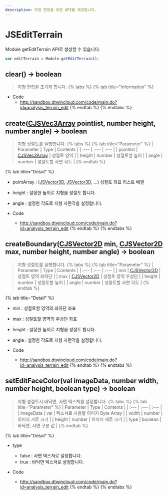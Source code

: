 ```yaml
---
description: 지형 편집을 위한 API를 제공합니다.
---
```


# JSEditTerrain

Module getEditTerrain API로 생성할 수 있습니다.

```javascript
var editTerrain = Module.getEditTerrain();
```

## clear\(\) → boolean
> 지형 편집을 초기화 합니다.
{% tabs %}
{% tab title="Information" %}
* Code
  * http://sandbox.dtwincloud.com/code/main.do?id=analysis_terrain_edit
{% endtab %}
{% endtabs %}

## create\([CJSVec3Array](CJSVec3Array.md) pointlist, number height, number angle\) → boolean
> 지형 성절토를 실행합니다.
{% tabs %}
{% tab title="Parameter" %}
| Parameter | Type | Contents |
| :--- | :--- | :--- |
| pointlist | [CJSVec3Array](CJSVec3Array.md) | 성절토 영역 |
| height | number | 성절토할 높이 |
| angle | number | 성절토할 사면 각도 |
{% endtab %}

{% tab title="Detail" %}
* pointArray : ([JSVector3D](JSVector3D.md), [JSVector3D](JSVector3D.md), ...) 성절토 좌표 리스트 배열
* height : 설정한 높이로 지형을 성절토 합니다.
* angle : 설정한 각도로 지형 사면각을 설정합니다.

* Code
  * http://sandbox.dtwincloud.com/code/main.do?id=analysis_terrain_edit
{% endtab %}
{% endtabs %}

## createBoundary\([CJSVector2D](CJSVector2D.md) min, [CJSVector2D](CJSVector2D.md) max, number height, number angle\) → boolean
> 지형 성절토를 실행합니다.
{% tabs %}
{% tab title="Parameter" %}
| Parameter | Type | Contents |
| :--- | :--- | :--- |
| min | [CJSVector2D](CJSVector2D.md) | 성절토 영역 좌하단 |
| max | [CJSVector2D](CJSVector2D.md) | 성절토 영역 우상단 |
| height | number | 성절토할 높이 |
| angle | number | 성절토할 사면 각도 |
{% endtab %}

{% tab title="Detail" %}
* min : 성절토할 영역의 좌하단 좌표
* max : 성절토할 영역의 우상단 좌표
* height : 설정한 높이로 지형을 성절토 합니다.
* angle : 설정한 각도로 지형 사면각을 설정합니다.

* Code
  * http://sandbox.dtwincloud.com/code/main.do?id=analysis_terrain_edit
{% endtab %}
{% endtabs %}

## setEditFaceColor\(val imageData, number width, number height, boolean type\) → boolean
> 지형 성절토시 바닥면, 사면 텍스쳐를 설정합니다.
{% tabs %}
{% tab title="Parameter" %}
| Parameter | Type | Contents |
| :--- | :--- | :--- |
| imageData | val | 텍스쳐로 사용할 이미지 Byte Array |
| width | number | 이미지 가로 크기 |
| height | number | 이미지 세로 크기 |
| type | boolean | 바닥면, 사면 구분 값 |
{% endtab %}

{% tab title="Detail" %}
* type
  * false : 사면 텍스쳐로 설정합니다.
  * true : 바닥면 텍스쳐로 설정합니다.
  
* Code
  * http://sandbox.dtwincloud.com/code/main.do?id=analysis_terrain_edit
{% endtab %}
{% endtabs %}